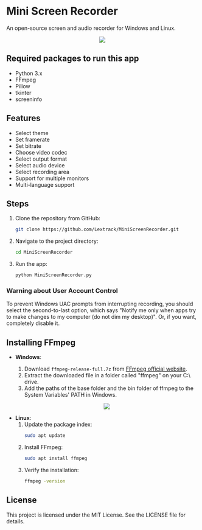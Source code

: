 # Mini Screen Recorder

An open-source screen and audio recorder for Windows and Linux.

<p align="center">
  <a href="https://i.postimg.cc/"><img src="https://i.postimg.cc/gcw7zKp7/recorder1-0-6.png"></a>
</p>

## Required packages to run this app

- Python 3.x
- FFmpeg
- Pillow
- tkinter
- screeninfo

## Features

- Select theme
- Set framerate
- Set bitrate
- Choose video codec
- Select output format
- Select audio device
- Select recording area
- Support for multiple monitors
- Multi-language support

## Steps

1. Clone the repository from GitHub:

    ```bash
    git clone https://github.com/Lextrack/MiniScreenRecorder.git
    ```

2. Navigate to the project directory:

    ```bash
    cd MiniScreenRecorder
    ```

3. Run the app:

    ```bash
    python MiniScreenRecorder.py
    ```
### Warning about User Account Control

To prevent Windows UAC prompts from interrupting recording, you should select the second-to-last option, which says "Notify me only when apps try to make changes to my computer (do not dim my desktop)". Or, if you want, completely disable it.

## Installing FFmpeg

- **Windows**:
  1. Download `ffmpeg-release-full.7z` from [FFmpeg official website](https://www.gyan.dev/ffmpeg/builds/).
  2. Extract the downloaded file in a folder called "ffmpeg" on your C:\ drive.
  3. Add the paths of the base folder and the bin folder of ffmpeg to the System Variables' PATH in Windows.

  <p align="center">
  <a href="https://i.postimg.cc/"><img src="https://i.postimg.cc/nhtSMSty/ffmpeg-Install-Windows.png"></a>
</p>

- **Linux**:
  1. Update the package index:
      ```bash
      sudo apt update
      ```
  2. Install FFmpeg:
      ```bash
      sudo apt install ffmpeg
      ```
  3. Verify the installation:
      ```bash
      ffmpeg -version
      ```

## License

This project is licensed under the MIT License. See the LICENSE file for details.
